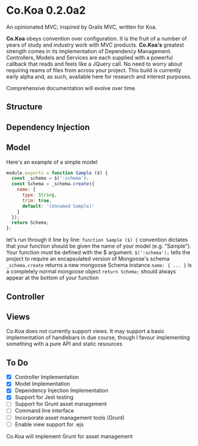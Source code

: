 # Co.Koa 0.2.0a2
An opinionated MVC; inspired by Grails MVC, written for Koa. 

**Co.Koa** obeys convention over configuration. It is the fruit of a number of years of study and industry work with MVC products. **Co.Koa's** greatest strength comes in its implementation of Dependency Management.  Controllers, Models and Services are each supplied with a powerful callback that reads and feels like a JQuery call.  No need to worry about requiring reams of files from across your project.  This build is currently early alpha and, as such, available here for research and interest purposes.

Comprehensive documentation will evolve over time.

## Structure


## Dependency Injection


## Model
Here's an example of a simple model
```javascript
module.exports = function Sample ($) {  
  const _schema = $(':schema');   
  const Schema = _schema.create({    
    name: {
      type: String,
      trim: true,
      default: '(Unnamed Sample)'
    }
  });
  return Schema;
};
```
let's run through it line by line:
`function Sample ($) {` convention dictates that your function should be given the name of your model (e.g. "Sample"). Your function *must* be defined with the $ argument.
`$(':schema');` tells the project to require an encapsulated version of Mongoose's schema
`_schema.create` returns a new mongoose Schema instance
`name: { ... }` is a completely normal mongoose object
`return Schema;` should always appear at the bottom of your function

## Controller

## Views
Co.Koa does not currently support views. It may support a basic implementation of handlebars in due course, though I favour implementing something with a pure API and static resources

## To Do
- [x] Controller Implementation
- [x] Model Implementation
- [x] Dependency Injection Implementation
- [x] Support for Jest testing
- [ ] Support for Grunt asset management
- [ ] Command line interface
- [ ] Incorporate asset management tools (Grunt)
- [ ] Enable view support for .ejs

Co.Koa will implement Grunt for asset management
